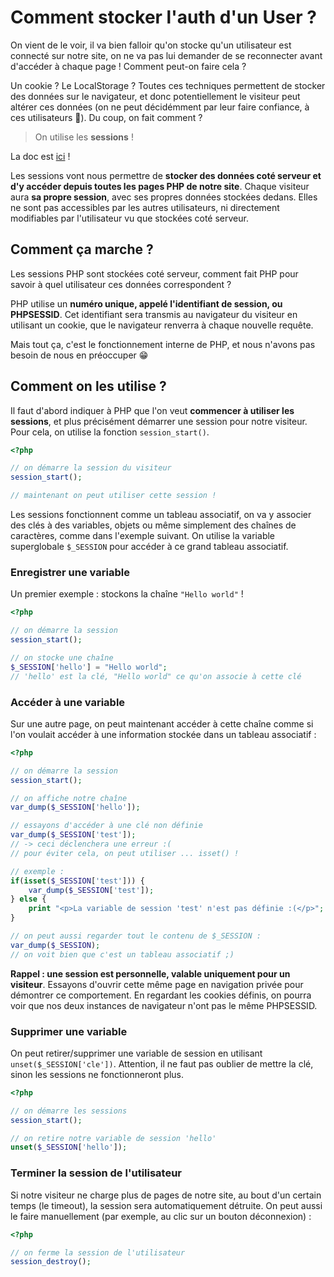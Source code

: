 # Comment stocker l'auth d'un User ?

On vient de le voir, il va bien falloir qu'on stocke qu'un utilisateur est connecté sur notre site, on ne va pas lui demander de se reconnecter avant d'accéder à chaque page ! Comment peut-on faire cela ?

Un cookie ? Le LocalStorage ? Toutes ces techniques permettent de stocker des données sur le navigateur, et donc potentiellement le visiteur peut altérer ces données (on ne peut décidémment par leur faire confiance, à ces utilisateurs :triumph:). Du coup, on fait comment ?

> On utilise les **sessions** !

La doc est [ici](https://www.php.net/manual/fr/session.examples.basic.php) !

Les sessions vont nous permettre de **stocker des données coté serveur et d'y accéder depuis toutes les pages PHP de notre site**. Chaque visiteur aura **sa propre session**, avec ses propres données stockées dedans. Elles ne sont pas accessibles par les autres utilisateurs, ni directement modifiables par l'utilisateur vu que stockées coté serveur.

## Comment ça marche ?

Les sessions PHP sont stockées coté serveur, comment fait PHP pour savoir à quel utilisateur ces données correspondent ?

PHP utilise un **numéro unique, appelé l'identifiant de session, ou PHPSESSID**. Cet identifiant sera transmis au navigateur du visiteur en utilisant un cookie, que le navigateur renverra à chaque nouvelle requête.

Mais tout ça, c'est le fonctionnement interne de PHP, et nous n'avons pas besoin de nous en préoccuper :grin:

## Comment on les utilise ?

Il faut d'abord indiquer à PHP que l'on veut **commencer à utiliser les sessions**, et plus précisément démarrer une session pour notre visiteur. Pour cela, on utilise la fonction `session_start()`.

```php
<?php

// on démarre la session du visiteur
session_start();

// maintenant on peut utiliser cette session !
```

Les sessions fonctionnent comme un tableau associatif, on va y associer des clés à des variables, objets ou même simplement des chaînes de caractères, comme dans l'exemple suivant.
On utilise la variable superglobale `$_SESSION` pour accéder à ce grand tableau associatif.

### Enregistrer une variable

Un premier exemple : stockons la chaîne `"Hello world"` !

```php
<?php

// on démarre la session
session_start();

// on stocke une chaîne
$_SESSION['hello'] = "Hello world";
// 'hello' est la clé, "Hello world" ce qu'on associe à cette clé
```

### Accéder à une variable

Sur une autre page, on peut maintenant accéder à cette chaîne comme si l'on voulait accéder à une information stockée dans un tableau associatif :

```php
<?php

// on démarre la session
session_start();

// on affiche notre chaîne
var_dump($_SESSION['hello']);

// essayons d'accéder à une clé non définie
var_dump($_SESSION['test']);
// -> ceci déclenchera une erreur :(
// pour éviter cela, on peut utiliser ... isset() !

// exemple : 
if(isset($_SESSION['test'])) {
    var_dump($_SESSION['test']);
} else {
    print "<p>La variable de session 'test' n'est pas définie :(</p>";
}

// on peut aussi regarder tout le contenu de $_SESSION : 
var_dump($_SESSION);
// on voit bien que c'est un tableau associatif ;)
```

**Rappel : une session est personnelle, valable uniquement pour un visiteur**. Essayons d'ouvrir cette même page en navigation privée pour démontrer ce comportement. En regardant les cookies définis, on pourra voir que nos deux instances de navigateur n'ont pas le même PHPSESSID.

### Supprimer une variable

On peut retirer/supprimer une variable de session en utilisant `unset($_SESSION['cle'])`. Attention, il ne faut pas oublier de mettre la clé, sinon les sessions ne fonctionneront plus.

```php
<?php

// on démarre les sessions
session_start();

// on retire notre variable de session 'hello'
unset($_SESSION['hello']);
```

### Terminer la session de l'utilisateur

Si notre visiteur ne charge plus de pages de notre site, au bout d'un certain temps (le timeout), la session sera automatiquement détruite. On peut aussi le faire manuellement (par exemple, au clic sur un bouton déconnexion) :

```php
<?php

// on ferme la session de l'utilisateur
session_destroy();

```
